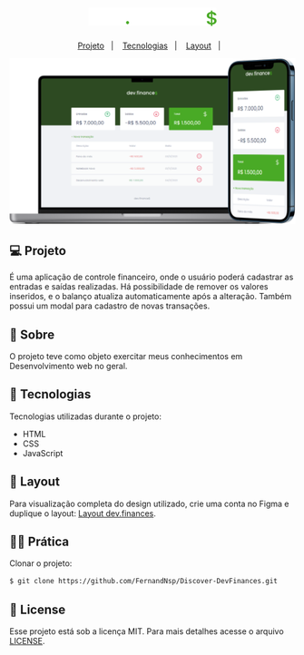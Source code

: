 <h1 align="center">
	<img src="./assets/logo.svg" width="45%" alt="Logo dev.finances" title="dev.finances"/>
</h1>

<p align="center">
   <a href="#-Projeto">Projeto</a>&nbsp;&nbsp; | &nbsp;&nbsp;
   <a href="#-Tecnologias">Tecnologias</a>&nbsp;&nbsp; | &nbsp;&nbsp;
   <a href="#-Layout">Layout</a>&nbsp;&nbsp; | &nbsp;&nbsp;
</p>

<p align="center">
  <img src="./assets/modelo.png" alt="Notebook e celular com representação final do projeto" title="Projeto finalizado dev.finances">
</p>

## 💻 Projeto
<p>É uma aplicação de controle financeiro, onde o usuário poderá cadastrar as entradas e saídas realizadas. Há possibilidade de remover os valores inseridos, e o balanço atualiza automaticamente após a alteração. Também possui um modal para cadastro de novas transações.</p>

## 🔖 Sobre
<p>O projeto teve como objeto exercitar meus conhecimentos em Desenvolvimento web no geral. </p>

## 🚀 Tecnologias
Tecnologias utilizadas durante o projeto:
- HTML
- CSS
- JavaScript

## 🎨 Layout
Para visualização completa do design utilizado, crie uma conta no Figma e duplique o layout: [Layout dev.finances](https://www.figma.com/file/7Vu9DzUaCZIV4nibzkjgB4/dev.finance-Maratona-Discover/duplicate).

## 👩‍💻 Prática
Clonar o projeto:
```bash
$ git clone https://github.com/FernandNsp/Discover-DevFinances.git
````

## 📄 License
Esse projeto está sob a licença MIT. Para mais detalhes acesse o arquivo [LICENSE](https://github.com/FernandNsp/Discover-DevFinances/blob/main/LICENSE.md).
